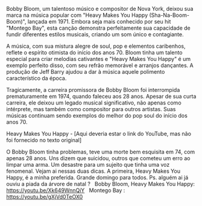 Bobby Bloom, um talentoso músico e compositor de Nova York, deixou sua marca na música popular com "Heavy Makes You Happy (Sha-Na-Boom-Boom)", lançada em 1971. Embora seja mais conhecido por seu hit "Montego Bay", esta canção demonstra perfeitamente sua capacidade de fundir diferentes estilos musicais, criando um som único e contagiante.

A música, com sua mistura alegre de soul, pop e elementos caribenhos, reflete o espírito otimista do início dos anos 70. Bloom tinha um talento especial para criar melodias cativantes e "Heavy Makes You Happy" é um exemplo perfeito disso, com seu refrão memorável e arranjos dançantes. A produção de Jeff Barry ajudou a dar à música aquele polimento característico da época.

Tragicamente, a carreira promissora de Bobby Bloom foi interrompida prematuramente em 1974, quando faleceu aos 28 anos. Apesar de sua curta carreira, ele deixou um legado musical significativo, não apenas como intérprete, mas também como compositor para outros artistas. Suas músicas continuam sendo exemplos do melhor do pop soul do início dos anos 70.

Heavy Makes You Happy - [Aqui deveria estar o link do YouTube, mas não foi fornecido no texto original]

O Bobby Bloom tinha problemas, teve uma morte bem esquisita em 74, com apenas 28 anos. Uns dizem que suicidou, outros que cometeu um erro ao limpar uma arma. Um desastre para um sujeito que tinha uma voz fenomenal. Vejam ai nessas duas dicas. A primeira, Heavy Makes You Happy, é a minha preferida. Grande domingo para todos.
Ps. alguém ai já ouviu a piada da árvore de natal ?
 
Bobby Bloom, Heavy Makes You Happy: https://youtu.be/Xk649WnnQiY
 
Montego Bay : https://youtu.be/gXjVd0TeOX0
